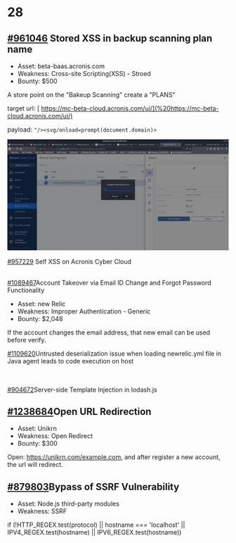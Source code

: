 # 28

## [\#961046](https://hackerone.com/reports/961046) Stored XSS in backup scanning plan name

* Asset: beta-baas.acronis.com
* Weakness: Cross-site Scripting\(XSS\) - Stroed
* Bounty: $500

A store point on the "Bakeup Scanning" create a "PLANS"

target url: [ https://mc-beta-cloud.acronis.com/ui/](%20https://mc-beta-cloud.acronis.com/ui/)

payload: `"/><svg/onload=prompt(document.domain)>`

![](../../../.gitbook/assets/image%20%284%29.png)



[\#957229](https://hackerone.com/reports/957229) Self XSS on Acronis Cyber Cloud

[  
\#1089467](https://hackerone.com/reports/1089467)Account Takeover via Email ID Change and Forgot Password Functionality

* Asset: new Relic
* Weakness: Improper Authentication - Generic
* Bounty: $2,048

If the account changes the email address,  that new email can be used before verify.

 

[\#1109620](https://hackerone.com/reports/1109620)Untrusted deserialization issue when loading newrelic.yml file in Java agent leads to code execution on host

[  
](https://hackerone.com/reports/1211094)[  
\#904672](https://hackerone.com/reports/904672)Server-side Template Injection in lodash.js

## [ \#1238684](https://hackerone.com/reports/1238684)Open URL Redirection

* Asset: Unikrn
* Weakness: Open Redirect
* Bounty: $300

Open: https://unikrn.com/example.com, and after register a new account, the url will redirect. 





## [ \#879803](https://hackerone.com/reports/879803)Bypass of SSRF Vulnerability

* Asset: Node.js third-party modules
* Weakness: SSRF

if \(!HTTP\_REGEX.test\(protocol\) \|\| hostname === 'localhost' \|\| IPV4\_REGEX.test\(hostname\) \|\| IPV6\_REGEX.test\(hostname\)\)

